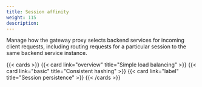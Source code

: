 ```yaml
---
title: Session affinity
weight: 115
description: 
---
```


Manage how the gateway proxy selects backend services for incoming client requests, including routing requests for a particular session to the same backend service instance.

{{< cards >}}
  {{< card link="overview" title="Simple load balancing" >}}
  {{< card link="basic" title="Consistent hashing" >}}
  {{< card link="label" title="Session persistence" >}}
{{< /cards >}}